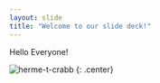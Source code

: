 ```yaml
---
layout: slide
title: "Welcome to our slide deck!"
---
```


Hello Everyone!  

![herme-t-crabb](https://octodex.github.com/images/herme-t-crabb.png)
{: .center}
